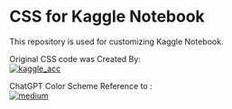 # CSS for Kaggle Notebook
This repository is used for customizing Kaggle Notebook.

Original CSS code was Created By:
<br>
[![kaggle_acc](https://img.shields.io/badge/Sergey%20Saharovskiy-0057e7?style=for-the-badge&logo=kaggle&logoColor=white)](https://www.kaggle.com/sergiosaharovskiy)

ChatGPT Color Scheme Reference to :
<br>
[![medium](https://img.shields.io/badge/Transforming_My_VSCode_with_a_ChatGPT_Inspired_Theme-by_Sohyun_Park-000000?style=for-the-badge&logo=medium&logoColor=white)](https://medium.com/@sohyuniverse/transforming-my-vscode-with-a-chatgpt-inspired-theme-8a9fa8f8d8b4)



